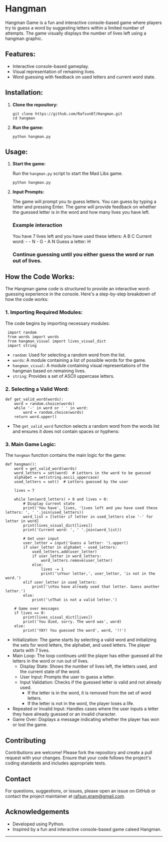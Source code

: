 # Hangman 

Hangman Game is a fun and interactive console-based game where players try to guess a word by suggesting letters within a limited number of attempts. The game visually displays the number of lives left using a hangman graphic.

## Features:

- Interactive console-based gameplay.
- Visual representation of remaining lives.
- Word guessing with feedback on used letters and current word state.

## Installation:

1. **Clone the repository:**

    ```
    git clone https://github.com/Rafsun07/Hangman.git
    cd hangman
    ```

2. **Run the game:**

    ```
    python hangman.py
    ```
    
## Usage:

1. **Start the game:**

    Run the `hangman.py` script to start the Mad Libs game.

    ```
    python hangman.py
    ```

2. **Input Prompts:**

    The game will prompt you to guess letters. You can guess by typing a letter and pressing Enter. The game will provide feedback on whether the guessed letter is in the word and how many lives you have left.
   
    ### Example interaction
    You have 7 lives left and you have used these letters: A B C
    Current word: - - N - G - A N
    Guess a letter: H

    ### Continue guessing until you either guess the word or run out of lives.
   

## How the Code Works:

The Hangman game code is structured to provide an interactive word-guessing experience in the console. Here's a step-by-step breakdown of how the code works:

### 1. Importing Required Modules:

The code begins by importing necessary modules:

 ```
  import random
  from words import words
  from hangman_visual import lives_visual_dict
  import string
 ``` 
    
- `random`: Used for selecting a random word from the list.
- `words`: A module containing a list of possible words for the game.
- `hangman_visual`: A module containing visual representations of the hangman based on remaining lives.
- `string`: Provides a set of ASCII uppercase letters.

### 2. Selecting a Valid Word:

```
def get_valid_word(words):
    word = random.choice(words)
    while '-' in word or ' ' in word:
        word = random.choice(words)
    return word.upper()
```

- The `get_valid_word` function selects a random word from the words list and ensures it does not contain spaces or hyphens:

### 3. Main Game Logic:

The `hangman` function contains the main logic for the game:

```
def hangman():
    word = get_valid_word(words)
    word_letters = set(word)  # Letters in the word to be guessed
    alphabet = set(string.ascii_uppercase)
    used_letters = set()  # Letters guessed by the user

    lives = 7

    while len(word_letters) > 0 and lives > 0:
        # Display current state
        print('You have', lives, 'lives left and you have used these letters: ', ' '.join(used_letters))
        word_list = [letter if letter in used_letters else '-' for letter in word]
        print(lives_visual_dict[lives])
        print('Current word: ', ' '.join(word_list))

        # Get user input
        user_letter = input('Guess a letter: ').upper()
        if user_letter in alphabet - used_letters:
            used_letters.add(user_letter)
            if user_letter in word_letters:
                word_letters.remove(user_letter)
            else:
                lives -= 1
                print('\nYour letter,', user_letter, 'is not in the word.')
        elif user_letter in used_letters:
            print('\nYou have already used that letter. Guess another letter.')
        else:
            print('\nThat is not a valid letter.')

    # Game over messages
    if lives == 0:
        print(lives_visual_dict[lives])
        print('You died, sorry. The word was', word)
    else:
        print('YAY! You guessed the word', word, '!!')
```

- Initialization: The game starts by selecting a valid word and initializing the sets for word letters, the alphabet, and used letters. The player starts with 7 lives.
- Main Loop: The loop continues until the player has either guessed all the letters in the word or run out of lives.
   - Display State: Shows the number of lives left, the letters used, and the current state of the word.
   - User Input: Prompts the user to guess a letter.
   - Input Validation: Checks if the guessed letter is valid and not already used.
      - If the letter is in the word, it is removed from the set of word letters.
      - If the letter is not in the word, the player loses a life.
- Repeated or Invalid Input: Handles cases where the user inputs a letter they have already guessed or an invalid character.
- Game Over: Displays a message indicating whether the player has won or lost the game.


## Contributing

Contributions are welcome! Please fork the repository and create a pull request with your changes. Ensure that your code follows the project's coding standards and includes appropriate tests.

## Contact

For questions, suggestions, or issues, please open an issue on GitHub or contact the project maintainer at [rafsun.eram@gmail.com](mailto:rafsun.eram@gmail.com).

## Acknowledgements

- Developed using Python.
- Inspired by a fun and interactive console-based game caleed Hangman.

---
